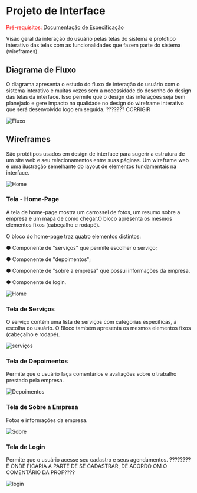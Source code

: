 
# Projeto de Interface

<span style="color:red">Pré-requisitos:<a href="2-Especificação do Projeto.md"> Documentação de Especificação</a></span>

Visão geral da interação do usuário pelas telas do sistema e protótipo interativo das telas com as funcionalidades que fazem parte do sistema (wireframes).

## Diagrama de Fluxo

O diagrama apresenta o estudo do fluxo de interação do usuário com o sistema interativo e  muitas vezes sem a necessidade do desenho do design das telas da interface. Isso permite que o design das interações seja bem planejado e gere impacto na qualidade no design do wireframe interativo que será desenvolvido logo em seguida. ??????? CORRIGIR

![Fluxo](https://user-images.githubusercontent.com/90113699/162631082-dc2aa0a4-fd80-4bdb-88d0-1ac82591f334.PNG)

## Wireframes

São protótipos usados em design de interface para sugerir a estrutura de um site web e seu relacionamentos entre suas páginas. Um wireframe web é uma ilustração semelhante do layout de elementos fundamentais na interface.

![Home](https://user-images.githubusercontent.com/90113699/162631244-0e539495-8363-4fa7-b1fa-3421f75c84ff.PNG)
 
### Tela - Home-Page ### 

A tela de home-page mostra um carrossel de fotos, um resumo sobre a empresa e um  mapa de como chegar.O bloco apresenta os mesmos elementos fixos (cabeçalho e rodapé). 

O bloco do home-page traz quatro elementos distintos:

●	Componente de "serviços" que permite escolher o serviço;

●	Componente de "depoimentos";

●	Componente de "sobre a empresa" que possui informações da empresa.

●	Componente de login.

![Home](https://user-images.githubusercontent.com/90113699/162631244-0e539495-8363-4fa7-b1fa-3421f75c84ff.PNG)
<br/>

### Tela de Serviços ###

O serviço contém uma lista de serviços com categorias específicas, à escolha do usuário. O Bloco também apresenta os mesmos elementos fixos (cabeçalho e rodapé).

![serviços](https://user-images.githubusercontent.com/90113699/162638266-4235af1e-d531-4e0f-801f-0f2837e9974c.PNG)
<br/>

### Tela de Depoimentos ###

Permite que o usuário faça comentários e avaliações sobre o trabalho prestado pela empresa.

![Depoimentos](https://user-images.githubusercontent.com/90113699/162638675-dbd353fa-5043-4190-bbe5-cb1b47c24116.PNG)
<br/>

### Tela de Sobre a Empresa ###

Fotos e informações da empresa.

![Sobre](https://user-images.githubusercontent.com/90113699/162639487-df2c6894-df2b-4e7d-ac63-9112d5cd9818.PNG)
<br/>


### Tela de Login ###

Permite que o usuário acesse seu cadastro e seus agendamentos. ???????? E ONDE FICARIA A PARTE DE SE CADASTRAR, DE ACORDO OM O COMENTÁRIO DA PROF????

![login](https://user-images.githubusercontent.com/90113699/162639155-05c236f6-ac37-48c4-b6e0-6f44466cd800.PNG)
<br/>


